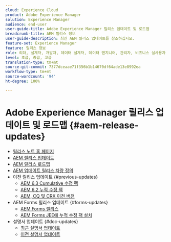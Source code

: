 ```yaml
---
cloud: Experience Cloud
product: Adobe Experience Manager
solution: Experience Manager
audience: end-user
user-guide-title: Adobe Experience Manager 릴리스 업데이트 및 로드맵
breadcrumb-title: AEM 릴리스 정보
user-guide-description: 최신 AEM 릴리스 업데이트를 참조하십시오.
feature-set: Experience Manager
feature: 릴리스 정보
role: 리더, 설계자, 개발자, 데이터 설계자, 데이터 엔지니어, 관리자, 비즈니스 실사용자
level: 초급, 중급, 고급
translation-type: tm+mt
source-git-commit: 7377dceaae71f356b1b14670df64ade13e8992ea
workflow-type: tm+mt
source-wordcount: '94'
ht-degree: 100%

---
```



# Adobe Experience Manager 릴리스 업데이트 및 로드맵 {#aem-release-updates}

+ [릴리스 노트 홈 페이지](home.md)
+ [AEM 릴리스 업데이트](aem-releases-updates.md)
+ [AEM 릴리스 로드맵](update-releases-roadmap.md)
+ [AEM 업데이트 릴리스 차량 정의](update-release-vehicle-definitions.md)
+ 이전 릴리스 업데이트 {#previous-updates}
   + [AEM 6.3 Cumulative 수정 팩](release-notes-aem-6-3-cumulative-fix-pack.md)
   + [AEM 6.2 누적 수정 팩](release-notes-aem-6-2-cumulative-fix-pack.md)
   + [AEM, CQ 및 CRX 이전 버전](aem-previous-versions.md)
+ AEM Forms 릴리스 업데이트 {#forms-updates}
   + [AEM Forms 릴리스](aem-forms-releases.md)
   + [AEM Forms JEE에 누적 수정 팩 설치](install-cfp-aem-forms-jee.md)
+ 설명서 업데이트 {#doc-updates}
   + [최근 설명서 업데이트](documentation-updates.md)
   + [이전 설명서 업데이트](previous-documentation-updates.md)
